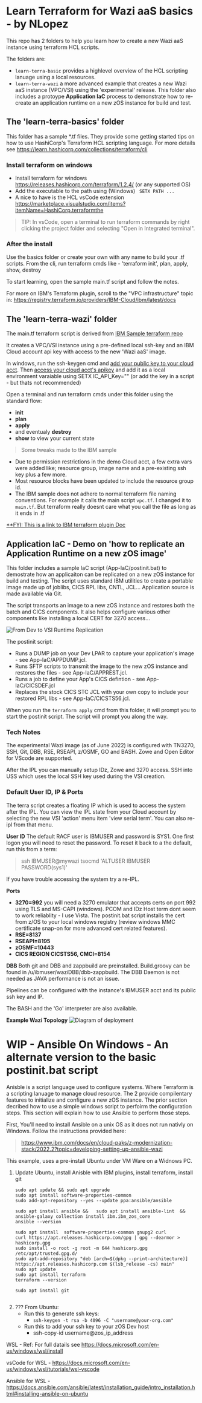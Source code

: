 # Learn Terraform for Wazi aaS basics - by NLopez 
This repo has 2 folders to help you learn how to create a new Wazi aaS instance using terraform HCL scripts.

The folders are:
- ``` learn-terra-basic ``` provides a highlevel overview of the HCL scripting lanuage using a local resources.  
- ``` learn-terra-wazi ``` a more advanced example that creates a new Wazi aaS instance (VPC/VSI) using the 'experimental' release. This folder also includes a protoype **Application IaC** process to demonstrate how to re-create an application runtime on a new zOS instance for build and test. 


## The 'learn-terra-basics' folder 
This folder has a sample *.tf files.  They  provide some getting started tips on how to use HashiCorp's Terraform HCL scripting language. For more details see https://learn.hashicorp.com/collections/terraform/cli


### Install terraform on windows
- Install terraform for windows https://releases.hashicorp.com/terraform/1.2.4/  (or any supported OS)
- Add the executable to the path using (Windows) ``` SETX PATH ...```
- A nice to have is the HCL vsCode extension https://marketplace.visualstudio.com/items?itemName=HashiCorp.terraformthe 

>TIP: In vsCode, open a terminal to run terraform commands by right clicking the project folder and selecting "Open in Integrated terminal". 

### After the install
Use the basics folder or create your own with any name to build your .tf scripts. From the cli, run terraform cmds like  -  'terraform init', plan, apply, show, destroy  

To start learning, open the sample main.tf script and follow the notes. 

For more on IBM's Terraform plugin, scroll to the "VPC infrastructure" topic in:
   https://registry.terraform.io/providers/IBM-Cloud/ibm/latest/docs


## The 'learn-terra-wazi' folder   
The main.tf terraform script is derived from [IBM Sample terraform repo](https://cloud.ibm.com/docs/ibm-cloud-provider-for-terraform?topic=ibm-cloud-provider-for-terraform-sample_vpc_config)

It creates a VPC/VSI instance using a pre-defined local ssh-key and an IBM Cloud account api key with access to the new 'Wazi aaS' image. 

In windows, run the ssh-keygen cmd and [add your public key to your cloud acct](https://cloud.ibm.com/docs/ssh-keys?topic=ssh-keys-adding-an-ssh-key). Then [access your cloud acct's apikey](https://www.ibm.com/docs/en/app-connect/containers_cd?topic=servers-creating-cloud-api-key) and add it as a local environment varaiable using SETX IC_API_Key="<apikey>" (or add the key in a script - but thats not recommended)


Open a terminal and run terraform cmds under this folder using the standard flow:
   - **init**
   - **plan**
   - **apply**  
   - and eventualy **destroy**
   - **show** to view your current state 

> Some tweaks made to the IBM sample
+ Due to permission restrictions in the demo Cloud acct, a few extra vars were added  like; resource group, image name and a pre-existing ssh key plus a few more.  
+ Most resource blocks have been updated to include the resource group id.
+ The IBM sample does not adhere to normal terraform file naming conventions. For example it calls the main script `vpc.tf`.  I changed it to `main.tf`.  But terraform really doesnt care what you call the file as long as it ends in .tf 

[**FYI: This is a link to IBM terraform plugin Doc](https://cloud.ibm.com/docs/ibm-cloud-provider-for-terraform?topic=ibm-cloud-provider-for-terraform-provider-template#code-snippets)



## Application IaC - Demo on 'how to replicate an Application Runtime on a new zOS image' 
This folder includes a sample IaC script (App-IaC/postinit.bat) to demostrate how an applicaiton can be replicated on a new zOS instance for build and testing. The script uses standard IBM utilities to create a portable image made up of joblibs, CICS RPL libs, CNTL, JCL...  Application source is made available via Git. 

The script transports an image to a new zOS instance and restores both the batch and CICS components. It also helps configure various other components like installing a local CERT for 3270 access... 

![From Dev to VSI Runtime Replication](App_IaC.png)

The postinit script: 
   - Runs a DUMP job on your Dev LPAR to capture your application's image - see  App-IaC/APPDUMP.jcl.
   - Runs SFTP scripts to transmit the image to the new zOS instance and restores the files - see  App-IaC/APPREST.jcl.
   - Runs a job to define your App's CICS defintion - see App-IaC/CICSDEF.jcl
   - Replaces the stock CICS STC JCL with your own copy to include your restored RPL libs - see App-IaC/CICSTS56.jcl. 


When you run the ```terraform apply``` cmd from this folder, it will prompt you to start the postinit script. The script will prompt you along the way. 


### Tech Notes 
The experimental Wazi image (as of June 2022) is configured with TN3270, SSH, Git, DBB, RSE, RSEAPI, z/OSMF, GO and BASH. Zowe and Open Editor for VScode are supported.

After the IPL you can manually setup IDz, Zowe and 3270 access.  SSH into USS which uses the local SSH key used during the VSI creation. 

 
### Default User ID, IP & Ports
The terra script creates a floating IP which is used to access the system after the IPL. You can view the IPL state from your Cloud account by selecting the new VSI 'action' menu item 'view serial term'.  You can also re-ipl from that menu. 

**User ID**
The default RACF user is IBMUSER and password is SYS1. One first logon you will need to reset the password. To reset it back to a the default, run this from a term:
> ssh IBMUSER@mywazi tsocmd 'ALTUSER IBMUSER PASSWORD(sys1)'

If you have trouble accessing the system try a re-IPL.  

**Ports**
- **3270=992** you will need a 3270 emulator that accepts certs on port 992 using TLS and MS-CAPI (windows). PCOM and IDz Host term dont seem to work reliablity - I use Vista.   The postinit.bat script installs the cert from z/OS to your local windows registry (review windows MMC certificate snap-on for more advanced cert related features). 
- **RSE=8137**
- **RSEAPI=8195**
- **zOSMF=10443** 
- **CICS REGION CICSTS56, CMCI=8154**

**DBB**
Both git and DBB and zappbuild are preinstalled. Build.groovy can be found in /u/ibmuser/waziDBB/dbb-zappbuild.  The DBB Daemon is not needed as JAVA performance is not an issue. 

Pipelines can be configured with the instance's IBMUSER acct and its public ssh key and IP.

The BASH and the 'Go' interpreter are also available.

**Example Wazi Topology**
![Diagram of deployment](vpc-gen2-example.png)


# WIP - Ansible On Windows - An alternate version to the basic postinit.bat script 
Anisble is a script language used to configure systems. Where Terraform is a scripting lanuage to manage cloud resource. The 2 provide compilentary features to initialize and configure a new zOS instance. The prior section decribed how to use a simple windows script to perfoirm the configuration steps.   This section will explain how to use Ansible to perform those steps. 

First, You'll need to install Ansible on a unix OS as it does not run nativly on Windows. Follow the instructions provided here:
 > https://www.ibm.com/docs/en/cloud-paks/z-modernization-stack/2022.2?topic=developing-setting-up-ansible-wazi 


This example, uses a pre-install Ubuntu under VM Ware on a Widnows PC. 


1. Update Ubuntu, install Anisble with IBM plugins, install terraform, install git 
   ``` 
   sudo apt update && sudo apt upgrade   
   sudo apt install software-properties-common 
   sudo add-apt-repository --yes --update ppa:ansible/ansible 
   
   sudo apt install ansible &&   sudo apt install ansible-lint  &&  ansible-galaxy collection install ibm.ibm_zos_core
   ansible --version 
   
   sudo apt install  software-properties-common gnupg2 curl
   curl https://apt.releases.hashicorp.com/gpg | gpg --dearmor > hashicorp.gpg
   sudo install -o root -g root -m 644 hashicorp.gpg /etc/apt/trusted.gpg.d/
   sudo apt-add-repository "deb [arch=$(dpkg --print-architecture)] https://apt.releases.hashicorp.com $(lsb_release -cs) main"
   sudo apt update
   sudo apt install terraform
   terraform --version

   sudo apt install git


   ```
3. ???  From Ubuntu:
   - Run this to generate ssh keys: 
      - ``` ssh-keygen -t rsa -b 4096 -C "username@your-org.com" ```
   - Run this to add your ssh key to your zOS Dev host 
      - ssh-copy-id username@zos_ip_address

      





WSL - Ref: For full datails see https://docs.microsoft.com/en-us/windows/wsl/install

vsCode for WSL - https://docs.microsoft.com/en-us/windows/wsl/tutorials/wsl-vscode

Ansible for WSL - https://docs.ansible.com/ansible/latest/installation_guide/intro_installation.html#installing-ansible-on-ubuntu


